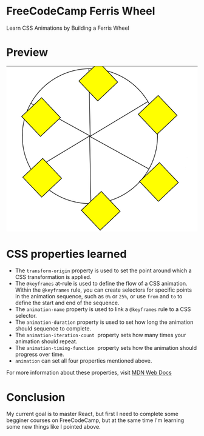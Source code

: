 # FreeCodeCamp Ferris Wheel

Learn CSS Animations by Building a Ferris Wheel

# Preview

![Preview](preview.png)

# CSS properties learned

- The `transform-origin` property is used to set the point around which a CSS transformation is applied.
- The `@keyframes` at-rule is used to define the flow of a CSS animation. Within the `@keyframes` rule, you can create selectors for specific points in the animation sequence, such as `0%` or `25%`, or use `from` and `to` to define the start and end of the sequence.
- The `animation-name` property is used to link a `@keyframes` rule to a CSS selector.
- The `animation-duration` property is used to set how long the animation should sequence to complete.
- The `animation-iteration-count`
 property sets how many times your animation should repeat.
- The `animation-timing-function`
 property sets how the animation should progress over time.
- `animation` can set all four properties mentioned above.

For more information about these properties, visit [MDN Web Docs](https://developer.mozilla.org/en-US/docs/Web/CSS/CSS_Animations)

# Conclusion

My current goal is to master React, but first I need to complete some begginer courses on FreeCodeCamp, but at the same time I'm learning some new things like I pointed above.
